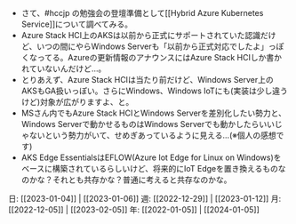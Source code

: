 - さて、#hccjp の勉強会の登壇準備として[[Hybrid Azure Kubernetes Service]]について調べてみる。
- Azure Stack HCI上のAKSは以前から正式にサポートされていた認識だけど、いつの間にやらWindows Serverも「以前から正式対応でしたよ」っぽくなってる。Azureの更新情報のアナウンスにはAzure Stack HCIしか書かれていないんだけど…。
- とりあえず、Azure Stack HCIは当たり前だけど、Windows Server上のAKSもGA扱いっぽい。さらにWindows、Windows IoTにも(実装は少し違うけど)対象が広がりますよ、と。
- MSさん内でもAzure Stack HCIとWindows Serverを差別化したい勢力と、Windows Serverで動かせるものはWindows Serverでも動かしたらいいじゃないという勢力がいて、せめぎあっているように見える…(※個人の感想です)
- AKS Edge EssentialsはEFLOW(Azure Iot Edge for Linux on Windows)をベースに構築されているらしいけど、将来的にIoT Edgeを置き換えるものなのかな？それとも共存かな？普通に考えると共存なのかな。

日: [[2023-01-04]] | [[2023-01-06]]
週: [[2022-12-29]] | [[2023-01-12]]
月: [[2022-12-05]] | [[2023-02-05]]
年: [[2022-01-05]] | [[2024-01-05]]